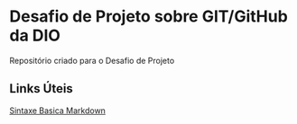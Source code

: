 # Desafio de Projeto sobre GIT/GitHub da DIO
Repositório criado para o Desafio de Projeto


## Links Úteis
[Sintaxe Basica Markdown](https://www.markdownguide.org/)
